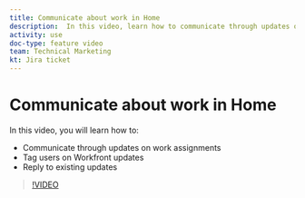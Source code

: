 ```yaml
---
title: Communicate about work in Home
description:  In this video, learn how to communicate through updates on work assignments, tag users on updates, and reply to existing updates.
activity: use
doc-type: feature video
team: Technical Marketing
kt: Jira ticket
---
```

# Communicate about work in Home

In this video, you will learn how to:

* Communicate through updates on work assignments
* Tag users on Workfront updates
* Reply to existing updates

>[!VIDEO](https://video.tv.adobe.com/v/335102/?quality=12&learn=on)
